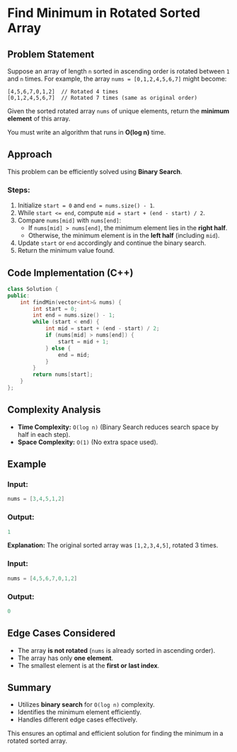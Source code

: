 # Find Minimum in Rotated Sorted Array

## Problem Statement
Suppose an array of length `n` sorted in ascending order is rotated between `1` and `n` times. For example, the array `nums = [0,1,2,4,5,6,7]` might become:

```
[4,5,6,7,0,1,2]  // Rotated 4 times
[0,1,2,4,5,6,7]  // Rotated 7 times (same as original order)
```

Given the sorted rotated array `nums` of unique elements, return the **minimum element** of this array.

You must write an algorithm that runs in **O(log n)** time.

## Approach
This problem can be efficiently solved using **Binary Search**.

### Steps:
1. Initialize `start = 0` and `end = nums.size() - 1`.
2. While `start <= end`, compute `mid = start + (end - start) / 2`.
3. Compare `nums[mid]` with `nums[end]`:
   - If `nums[mid] > nums[end]`, the minimum element lies in the **right half**.
   - Otherwise, the minimum element is in the **left half** (including `mid`).
4. Update `start` or `end` accordingly and continue the binary search.
5. Return the minimum value found.

## Code Implementation (C++)
```cpp
class Solution {
public:
    int findMin(vector<int>& nums) {
        int start = 0;
        int end = nums.size() - 1;
        while (start < end) {
            int mid = start + (end - start) / 2;
            if (nums[mid] > nums[end]) {
                start = mid + 1;
            } else {
                end = mid;
            }
        }
        return nums[start];
    }
};
```

## Complexity Analysis
- **Time Complexity:** `O(log n)` (Binary Search reduces search space by half in each step).
- **Space Complexity:** `O(1)` (No extra space used).

## Example
### Input:
```cpp
nums = [3,4,5,1,2]
```
### Output:
```cpp
1
```
**Explanation:** The original sorted array was `[1,2,3,4,5]`, rotated 3 times.

### Input:
```cpp
nums = [4,5,6,7,0,1,2]
```
### Output:
```cpp
0
```

## Edge Cases Considered
- The array **is not rotated** (`nums` is already sorted in ascending order).
- The array has only **one element**.
- The smallest element is at the **first or last index**.

## Summary
- Utilizes **binary search** for `O(log n)` complexity.
- Identifies the minimum element efficiently.
- Handles different edge cases effectively.

This ensures an optimal and efficient solution for finding the minimum in a rotated sorted array.

